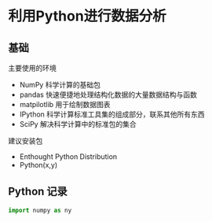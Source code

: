 # 利用Python进行数据分析

## 基础

主要使用的环境

- NumPy 科学计算的基础包
- pandas 快速便捷地处理结构化数据的大量数据结构与函数
- matpilotlib 用于绘制数据图表
- IPython 科学计算标准工具集的组成部分，联系其他所有东西
- SciPy 解决科学计算中的标准包的集合

建议安装包
- Enthought Python Distribution
- Python(x,y)

## Python 记录
``` Python
import numpy as ny
```
